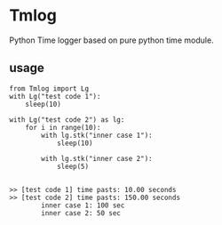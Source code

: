 # Tmlog

Python Time logger based on pure python time module.

## usage

```
from Tmlog import Lg
with Lg("test code 1"):
    sleep(10)

with Lg("test code 2") as lg:
    for i in range(10):
        with lg.stk("inner case 1"):
            sleep(10)
        
        with lg.stk("inner case 2"):
            sleep(5)


>> [test code 1] time pasts: 10.00 seconds
>> [test code 2] time pasts: 150.00 seconds
        inner case 1: 100 sec
        inner case 2: 50 sec
```